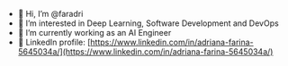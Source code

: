 - 👋 Hi, I’m @faradri
- 👀 I’m interested in Deep Learning, Software Development and DevOps
- 🌱 I’m currently working as an AI Engineer
- 🔗 LinkedIn profile: [https://www.linkedin.com/in/adriana-farina-5645034a/](https://www.linkedin.com/in/adriana-farina-5645034a/)

<!---
faradri/faradri is a ✨ special ✨ repository because its `README.md` (this file) appears on your GitHub profile.
You can click the Preview link to take a look at your changes.
--->
